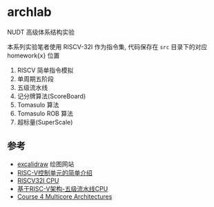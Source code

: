 # archlab

NUDT 高级体系结构实验

本系列实验笔者使用 RISCV-32I 作为指令集, 代码保存在 `src` 目录下的对应 homework{x} 位置

1. RISCV 简单指令模拟
2. 单周期五阶段
3. 五级流水线
4. 记分牌算法(ScoreBoard)
5. Tomasulo 算法
6. Tomasulo ROB 算法
7. 超标量(SuperScale)


## 参考

- [excalidraw](https://excalidraw.com/) 绘图网站
- [RISC-V控制单元的简单介绍](https://zhuanlan.zhihu.com/p/471466242)
- [RISCV32I CPU](https://nju-projectn.github.io/dlco-lecture-note/exp/11.html)
- [基于RISC-V架构-五级流水线CPU](https://zhuanlan.zhihu.com/p/453232311)
- [Course 4 Multicore Architectures](https://www.youtube.com/playlist?list=PLeWkeA7esB-OgNoVkE2lW2cVBxpDbu92h)